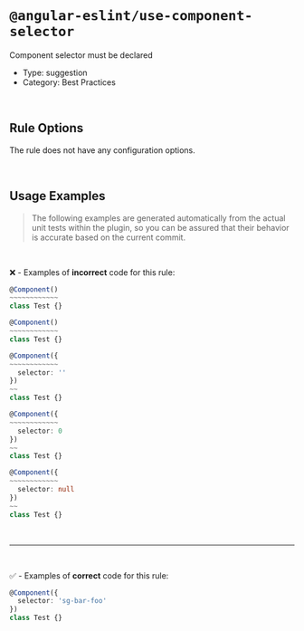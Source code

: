<!--

  DO NOT EDIT.

  This markdown file was autogenerated using a mixture of the following files as the source of truth for its data:
  - ../../src/rules/use-component-selector.ts
  - ../../tests/rules/use-component-selector/cases.ts

  In order to update this file, it is therefore those files which need to be updated, as well as potentially the generator script:
  - ../../../../tools/scripts/generate-rule-docs.ts

-->

# `@angular-eslint/use-component-selector`

Component selector must be declared

- Type: suggestion
- Category: Best Practices

<br>

## Rule Options

The rule does not have any configuration options.

<br>

## Usage Examples

> The following examples are generated automatically from the actual unit tests within the plugin, so you can be assured that their behavior is accurate based on the current commit.

<br>

❌ - Examples of **incorrect** code for this rule:

```ts
@Component()
~~~~~~~~~~~~
class Test {}
```

```ts
@Component()
~~~~~~~~~~~~
class Test {}
```

```ts
@Component({
~~~~~~~~~~~~
  selector: ''
})
~~
class Test {}
```

```ts
@Component({
~~~~~~~~~~~~
  selector: 0
})
~~
class Test {}
```

```ts
@Component({
~~~~~~~~~~~~
  selector: null
})
~~
class Test {}
```

<br>

---

<br>

✅ - Examples of **correct** code for this rule:

```ts
@Component({
  selector: 'sg-bar-foo'
})
class Test {}
```
